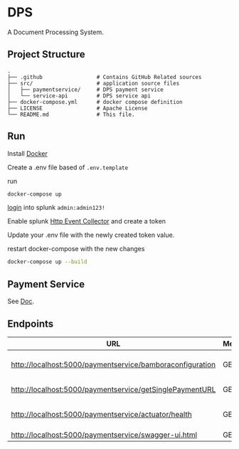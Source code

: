 # DPS

A Document Processing System.

## Project Structure

    .
    ├── .github                 # Contains GitHub Related sources
    ├── src/                    # application source files
    │   ├── paymentservice/     # DPS payment service
    │   └── service-api         # DPS service api
    ├── docker-compose.yml      # docker compose definition
    ├── LICENSE                 # Apache License
    └── README.md               # This file.

## Run

Install [Docker](https://www.docker.com/)

Create a .env file based of `.env.template`

run

```bash
docker-compose up
```

[login](http://localhost:8000) into splunk `admin:admin123!`

Enable splunk [Http Event Collector](https://docs.splunk.com/Documentation/Splunk/7.2.3/Data/UsetheHTTPEventCollector) and create a token

Update your .env file with the newly created token value.

restart docker-compose with the new changes

```bash
docker-compose up --build
```


## Payment Service

See [Doc](src/paymentservice/README.md).

## Endpoints

| URL | Method | Description |
| --- | --- | --- |
| [http://localhost:5000/paymentservice/bamboraconfiguration](http://localhost:5050/paymentservice/bamboraconfiguration) | GET | Bambora configuration url |
| [http://localhost:5000/paymentservice/getSinglePaymentURL](http://localhost:5050/paymentservice/getSinglePaymentURL) | GET | Single Payment Url |
| [http://localhost:5000/paymentservice/actuator/health](http://localhost:8081/paymentservice/actuator/health) | GET | Payment Service Health |
| [http://localhost:5000/paymentservice/swagger-ui.html](http://localhost:8081/paymentservice/swagger-ui.html) | GET | Swagger-UI |


